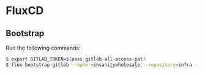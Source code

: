 # FluxCD

## Bootstrap

Run the following commands:
```bash
$ export GITLAB_TOKEN=$(pass gitlab-all-access-pat)
$ flux bootstrap gitlab --owner=insanitywholesale --repository=infra --private=false --personal --branch=master --path=fluxcd/cluster01/ --token-auth=false --read-write-key=true
```
